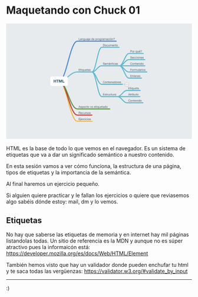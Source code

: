 # Maquetando con Chuck 01

![Esquema del vídeo de hoy](esquema.png)

HTML es la base de todo lo que vemos en el navegador.
Es un sistema de etiquetas que va a dar un significado semántico a nuestro contenido.

En esta sesión vamos a ver cómo funciona, la estructura de una página, tipos de etiquetas y la importancia de la semántica.

Al final haremos un ejercicio pequeño.

Si alguien quiere practicar y le fallan los ejercicios o quiere que reviasemos algo sabéis dónde estoy: mail, dm y lo vemos.

## Etiquetas
No hay que saberse las etiquetas de memoria y en internet hay mil páginas listandolas todas. Un sitio de referencia es la MDN y aunque no es súper atractivo pues la informaicón está: https://developer.mozilla.org/es/docs/Web/HTML/Element

También hemos visto que hay un validador donde pueden enchufar tu html y te saca todas las vergüenzas: https://validator.w3.org/#validate_by_input

---

:)